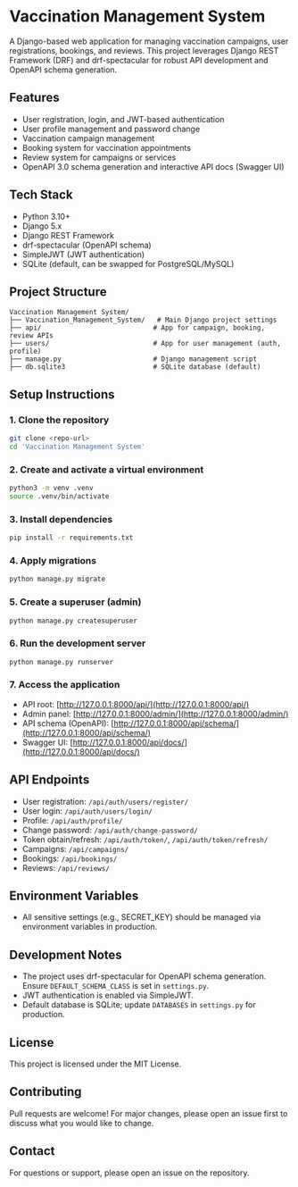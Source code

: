 # Vaccination Management System

A Django-based web application for managing vaccination campaigns, user registrations, bookings, and reviews. This project leverages Django REST Framework (DRF) and drf-spectacular for robust API development and OpenAPI schema generation.

## Features
- User registration, login, and JWT-based authentication
- User profile management and password change
- Vaccination campaign management
- Booking system for vaccination appointments
- Review system for campaigns or services
- OpenAPI 3.0 schema generation and interactive API docs (Swagger UI)

## Tech Stack
- Python 3.10+
- Django 5.x
- Django REST Framework
- drf-spectacular (OpenAPI schema)
- SimpleJWT (JWT authentication)
- SQLite (default, can be swapped for PostgreSQL/MySQL)

## Project Structure
```
Vaccination Management System/
├── Vaccination_Management_System/   # Main Django project settings
├── api/                            # App for campaign, booking, review APIs
├── users/                          # App for user management (auth, profile)
├── manage.py                       # Django management script
├── db.sqlite3                      # SQLite database (default)
```

## Setup Instructions

### 1. Clone the repository
```bash
git clone <repo-url>
cd 'Vaccination Management System'
```

### 2. Create and activate a virtual environment
```bash
python3 -m venv .venv
source .venv/bin/activate
```

### 3. Install dependencies
```bash
pip install -r requirements.txt
```

### 4. Apply migrations
```bash
python manage.py migrate
```

### 5. Create a superuser (admin)
```bash
python manage.py createsuperuser
```

### 6. Run the development server
```bash
python manage.py runserver
```

### 7. Access the application
- API root: [http://127.0.0.1:8000/api/](http://127.0.0.1:8000/api/)
- Admin panel: [http://127.0.0.1:8000/admin/](http://127.0.0.1:8000/admin/)
- API schema (OpenAPI): [http://127.0.0.1:8000/api/schema/](http://127.0.0.1:8000/api/schema/)
- Swagger UI: [http://127.0.0.1:8000/api/docs/](http://127.0.0.1:8000/api/docs/)

## API Endpoints
- User registration: `/api/auth/users/register/`
- User login: `/api/auth/users/login/`
- Profile: `/api/auth/profile/`
- Change password: `/api/auth/change-password/`
- Token obtain/refresh: `/api/auth/token/`, `/api/auth/token/refresh/`
- Campaigns: `/api/campaigns/`
- Bookings: `/api/bookings/`
- Reviews: `/api/reviews/`

## Environment Variables
- All sensitive settings (e.g., SECRET_KEY) should be managed via environment variables in production.

## Development Notes
- The project uses drf-spectacular for OpenAPI schema generation. Ensure `DEFAULT_SCHEMA_CLASS` is set in `settings.py`.
- JWT authentication is enabled via SimpleJWT.
- Default database is SQLite; update `DATABASES` in `settings.py` for production.

## License
This project is licensed under the MIT License.

## Contributing
Pull requests are welcome! For major changes, please open an issue first to discuss what you would like to change.

## Contact
For questions or support, please open an issue on the repository.

